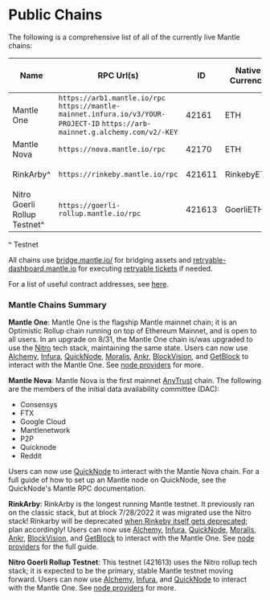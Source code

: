 # Public Chains

The following is a comprehensive list of all of the currently live Mantle chains:

| Name                         | RPC Url(s)                                                                                                                         | ID     | Native Currency | Explorer(s)                                                          | Underlying L1 | Current Tech Stack  | Sequencer Feed                         | Nitro Seed Database URLs                 |
| ---------------------------- | ---------------------------------------------------------------------------------------------------------------------------------- | ------ | --------------- | -------------------------------------------------------------------- | ------------- | ------------------- | -------------------------------------- | ---------------------------------------- |
| Mantle One                 | `https://arb1.mantle.io/rpc` `https://mantle-mainnet.infura.io/v3/YOUR-PROJECT-ID` `https://arb-mainnet.g.alchemy.com/v2/-KEY` | 42161  | ETH             | `https://arbiscan.io/` `https://explorer.mantle.io/`               | Ethereum      | Nitro Rollup (8/31) | `wss://arb1.mantle.io/feed`          |  `snapshot.mantle.io/mainnet/nitro.tar`                        |
| Mantle Nova                | `https://nova.mantle.io/rpc`                                                                                                     | 42170  | ETH             | `https://nova-explorer.mantle.io/`                                 | Ethereum      | Nitro AnyTrust      | `wss://nova.mantle.io/feed`          | N/A                                      |
| RinkArby^                    | `https://rinkeby.mantle.io/rpc`                                                                                                  | 421611 | RinkebyETH      | `https://testnet.arbiscan.io` `https://rinkeby-explorer.mantle.io` | Rinkeby       | Nitro Rollup        | `wss://rinkeby.mantle.io/feed`       | `snapshot.mantle.io/rinkeby/nitro.tar` |
| Nitro Goerli Rollup Testnet^ | `https://goerli-rollup.mantle.io/rpc`                                                                                            | 421613 | GoerliETH       | `https://goerli-rollup-explorer.mantle.io`                         | Goerli        | Nitro Rollup        | `wss://goerli-rollup.mantle.io/feed` | N/A                                      |

^ Testnet

All chains use [bridge.mantle.io/](https://bridge.mantle.io/) for bridging assets and [retryable-dashboard.mantle.io](https://retryable-dashboard.mantle.io/) for executing [retryable tickets](l1-to-l2-messagaing) if needed.

For a list of useful contract addresses, see [here](useful-addresses).

### Mantle Chains Summary

**Mantle One**: Mantle One is the flagship Mantle mainnet chain; it is an Optimistic Rollup chain running on top of Ethereum Mainnet, and is open to all users. In an upgrade on 8/31, the Mantle One chain is/was upgraded to use the [Nitro](https://medium.com/offchainlabs/its-nitro-time-86944693bf29) tech stack, maintaining the same state.
Users can now use [Alchemy](https://alchemy.com/?a=mantle-docs), [Infura](https://infura.io/), [QuickNode](https://www.quicknode.com), [Moralis](https://moralis.io/), [Ankr](https://www.ankr.com/), [BlockVision](https://blockvision.org/), and [GetBlock](https://getblock.io/) to interact with the Mantle One. See [node providers](node-providers) for more.

**Mantle Nova**: Mantle Nova is the first mainnet [AnyTrust](inside-anytrust) chain. The following are the members of the initial data availability committee (DAC):
- Consensys
- FTX
- Google Cloud
- Mantlenetwork
- P2P
- Quicknode
- Reddit

Users can now use [QuickNode](https://www.quicknode.com) to interact with the Mantle Nova chain. For a full guide of how to set up an Mantle node on QuickNode, see the QuickNode's Mantle RPC documentation.

**RinkArby**: RinkArby is the longest running Mantle testnet. It previously ran on the classic stack, but at block 7/28/2022 it was migrated use the Nitro stack! Rinkarby will be deprecated [when Rinkeby itself gets deprecated](https://blog.ethereum.org/2022/06/21/testnet-deprecation/); plan accordingly!
Users can now use [Alchemy](https://alchemy.com/?a=mantle-docs), [Infura](https://infura.io/), [QuickNode](https://www.quicknode.com), [Moralis](https://moralis.io/), [Ankr](https://www.ankr.com/), [BlockVision](https://blockvision.org/), and [GetBlock](https://getblock.io/) to interact with the Mantle One. See [node providers](node-providers) for the full guide.

**Nitro Goerli Rollup Testnet**: This testnet (421613) uses the Nitro rollup tech stack; it is expected to be the primary, stable Mantle testnet moving forward.
Users can now use [Alchemy](https://alchemy.com/?a=mantle-docs), [Infura](https://infura.io/), and [QuickNode](https://www.quicknode.com) to interact with the Mantle One. See [node providers](./node-running/node-providers.md) for more.
